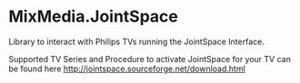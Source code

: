 # MixMedia.JointSpace
Library to interact with Philips TVs running the JointSpace Interface.

Supported TV Series and Procedure to activate JointSpace for your TV can be found here http://jointspace.sourceforge.net/download.html